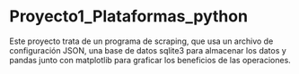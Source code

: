 # Proyecto1_Plataformas_python
Este proyecto trata de un programa de scraping, que usa un archivo de configuración JSON, una base de datos sqlite3 para almacenar los datos y pandas junto con matplotlib para graficar los beneficios de las operaciones.
